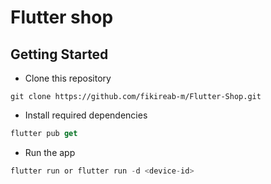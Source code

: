 # Flutter shop

## Getting Started

- Clone this repository

```git
git clone https://github.com/fikireab-m/Flutter-Shop.git
```

- Install required dependencies

```dart
flutter pub get
```

- Run the app

```dart
flutter run or flutter run -d <device-id>
```
